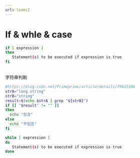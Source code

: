 ```yaml
---
url: leaei2
---
```


# If & whle & case



```bash
if [ expression ]
then
   Statement(s) to be executed if expression is true
fi
```

<br />字符串判断
```bash
#https://blog.csdn.net/Primeprime/article/details/79625306
strA="long string"
strB="string"
result=$(echo $strA | grep "${strB}")
if [[ "$result" != "" ]]
then
  echo "包含"
else
  echo "不包含"
fi
```
```bash
while [ expression ]
do
   Statement(s) to be executed if expression is true
done
```


